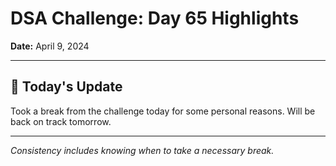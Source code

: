 # DSA Challenge: Day 65 Highlights

**Date:** April 9, 2024

---

## 📝 Today's Update

Took a break from the challenge today for some personal reasons. Will be back on track tomorrow.

---

_Consistency includes knowing when to take a necessary break._
